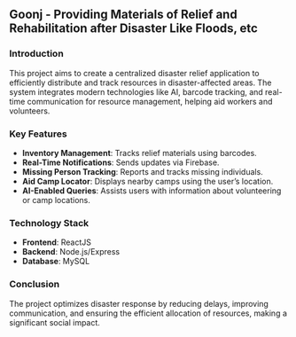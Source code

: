 ## Goonj - Providing Materials of Relief and Rehabilitation after Disaster Like Floods, etc

### Introduction
This project aims to create a centralized disaster relief application to efficiently distribute and track resources in disaster-affected areas. The system integrates modern technologies like AI, barcode tracking, and real-time communication for resource management, helping aid workers and volunteers.

### Key Features
- **Inventory Management**: Tracks relief materials using barcodes.
- **Real-Time Notifications**: Sends updates via Firebase.
- **Missing Person Tracking**: Reports and tracks missing individuals.
- **Aid Camp Locator**: Displays nearby camps using the user’s location.
- **AI-Enabled Queries**: Assists users with information about volunteering or camp locations.

### Technology Stack
- **Frontend**: ReactJS
- **Backend**: Node.js/Express
- **Database**: MySQL

### Conclusion
The project optimizes disaster response by reducing delays, improving communication, and ensuring the efficient allocation of resources, making a significant social impact.
